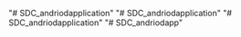 "# SDC_andriodapplication" 
"# SDC_andriodapplication" 
"# SDC_andriodapplication" 
"# SDC_andriodapp" 
